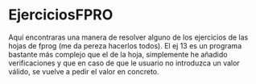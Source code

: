 # EjerciciosFPRO
Aquí encontraras una manera de resolver alguno de los ejercicios de las hojas de fprog (me da pereza hacerlos todos).
El ej 13 es un programa bastante más complejo que el de la hoja, simplemente he añadido verificaciones y que en caso de que le usuario no introduzca un valor válido, se vuelve a pedir el valor en concreto.
